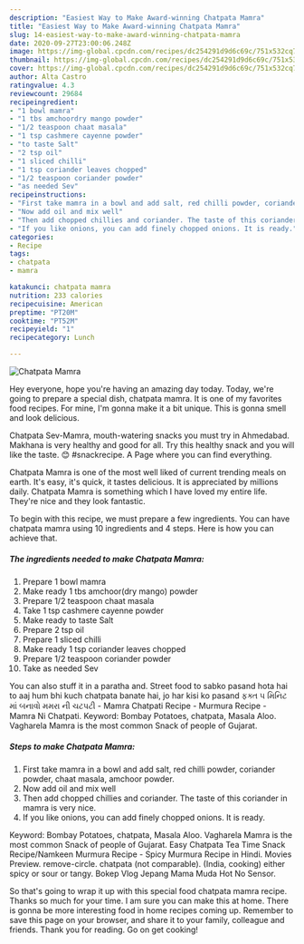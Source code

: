 ```yaml
---
description: "Easiest Way to Make Award-winning Chatpata Mamra"
title: "Easiest Way to Make Award-winning Chatpata Mamra"
slug: 14-easiest-way-to-make-award-winning-chatpata-mamra
date: 2020-09-27T23:00:06.248Z
image: https://img-global.cpcdn.com/recipes/dc254291d9d6c69c/751x532cq70/chatpata-mamra-recipe-main-photo.jpg
thumbnail: https://img-global.cpcdn.com/recipes/dc254291d9d6c69c/751x532cq70/chatpata-mamra-recipe-main-photo.jpg
cover: https://img-global.cpcdn.com/recipes/dc254291d9d6c69c/751x532cq70/chatpata-mamra-recipe-main-photo.jpg
author: Alta Castro
ratingvalue: 4.3
reviewcount: 29684
recipeingredient:
- "1 bowl mamra"
- "1 tbs amchoordry mango powder"
- "1/2 teaspoon chaat masala"
- "1 tsp cashmere cayenne powder"
- "to taste Salt"
- "2 tsp oil"
- "1 sliced chilli"
- "1 tsp coriander leaves chopped"
- "1/2 teaspoon coriander powder"
- "as needed Sev"
recipeinstructions:
- "First take mamra in a bowl and add salt, red chilli powder, coriander powder, chaat masala, amchoor powder."
- "Now add oil and mix well"
- "Then add chopped chillies and coriander. The taste of this coriander in mamra is very nice."
- "If you like onions, you can add finely chopped onions. It is ready."
categories:
- Recipe
tags:
- chatpata
- mamra

katakunci: chatpata mamra 
nutrition: 233 calories
recipecuisine: American
preptime: "PT20M"
cooktime: "PT52M"
recipeyield: "1"
recipecategory: Lunch

---
```



![Chatpata Mamra](https://img-global.cpcdn.com/recipes/dc254291d9d6c69c/751x532cq70/chatpata-mamra-recipe-main-photo.jpg)

Hey everyone, hope you're having an amazing day today. Today, we're going to prepare a special dish, chatpata mamra. It is one of my favorites food recipes. For mine, I'm gonna make it a bit unique. This is gonna smell and look delicious.

Chatpata Sev-Mamra, mouth-watering snacks you must try in Ahmedabad. Makhana is very healthy and good for all. Try this healthy snack and you will like the taste. 😊 #snackrecipe. A Page where you can find everything.

Chatpata Mamra is one of the most well liked of current trending meals on earth. It's easy, it's quick, it tastes delicious. It is appreciated by millions daily. Chatpata Mamra is something which I have loved my entire life. They're nice and they look fantastic.


To begin with this recipe, we must prepare a few ingredients. You can have chatpata mamra using 10 ingredients and 4 steps. Here is how you can achieve that.

<!--inarticleads1-->

##### The ingredients needed to make Chatpata Mamra:

1. Prepare 1 bowl mamra
1. Make ready 1 tbs amchoor(dry mango) powder
1. Prepare 1/2 teaspoon chaat masala
1. Take 1 tsp cashmere cayenne powder
1. Make ready to taste Salt
1. Prepare 2 tsp oil
1. Prepare 1 sliced chilli
1. Make ready 1 tsp coriander leaves chopped
1. Prepare 1/2 teaspoon coriander powder
1. Take as needed Sev


You can also stuff it in a paratha and. Street food to sabko pasand hota hai to aaj hum bhi kuch chatpata banate hai, jo har kisi ko pasand ફક્ત ૫ મિનિટ માં બનાવો મમરા ની ચટપટી - Mamra Chatpati Recipe - Murmura Recipe - Mamra Ni Chatpati. Keyword: Bombay Potatoes, chatpata, Masala Aloo. Vagharela Mamra is the most common Snack of people of Gujarat. 

<!--inarticleads2-->

##### Steps to make Chatpata Mamra:

1. First take mamra in a bowl and add salt, red chilli powder, coriander powder, chaat masala, amchoor powder.
1. Now add oil and mix well
1. Then add chopped chillies and coriander. The taste of this coriander in mamra is very nice.
1. If you like onions, you can add finely chopped onions. It is ready.


Keyword: Bombay Potatoes, chatpata, Masala Aloo. Vagharela Mamra is the most common Snack of people of Gujarat. Easy Chatpata Tea Time Snack Recipe/Namkeen Murmura Recipe - Spicy Murmura Recipe in Hindi. Movies Preview. remove-circle. chatpata (not comparable). (India, cooking) either spicy or sour or tangy. Bokep Vlog Jepang Mama Muda Hot No Sensor. 

So that's going to wrap it up with this special food chatpata mamra recipe. Thanks so much for your time. I am sure you can make this at home. There is gonna be more interesting food in home recipes coming up. Remember to save this page on your browser, and share it to your family, colleague and friends. Thank you for reading. Go on get cooking!
